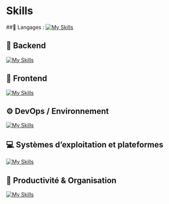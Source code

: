 # Skills
##💬 Langages : 
[![My Skills](https://skillicons.dev/icons?i=html,css,php,py,js,ts,cs)](https://skillicons.dev)

## 🧠 Backend
[![My Skills](https://skillicons.dev/icons?i=express,nodejs,discordjs,mysql,wordpress,dotnet)](https://skillicons.dev)

## 🎨 Frontend
[![My Skills](https://skillicons.dev/icons?i=vue,wordpress,figma)](https://skillicons.dev)

## ⚙️ DevOps / Environnement
[![My Skills](https://skillicons.dev/icons?i=git,github,docker,postman,vscode,visualstudio)](https://skillicons.dev)

## 💻 Systèmes d’exploitation et plateformes
[![My Skills](https://skillicons.dev/icons?i=linux,debian,mint,windows,raspberry)](https://skillicons.dev)

## 🧩 Productivité & Organisation
[![My Skills](https://skillicons.dev/icons?i=obsidian)](https://skillicons.dev)
